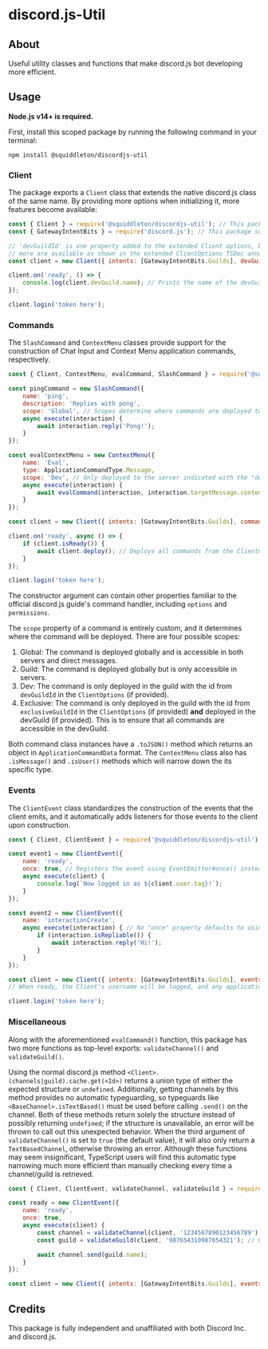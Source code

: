 # discord.js-Util

## About

Useful utility classes and functions that make discord.js bot developing more efficient.

## Usage

**Node.js v14+ is required.**

First, install this scoped package by running the following command in your terminal:

```sh-session
npm install @squiddleton/discordjs-util
```

### Client

The package exports a `Client` class that extends the native discord.js class of the same name. By providing more options when initializing it, more features become available:

```javascript
const { Client } = require('@squiddleton/discordjs-util'); // This package is compiled to CommonJS, so both require() and import syntax are supported
const { GatewayIntentBits } = require('discord.js'); // This package supplements discord.js instead of replacing it

// 'devGuildId' is one property added to the extended Client options, but
// more are available as shown in the extended ClientOptions TSDoc annotations
const client = new Client({ intents: [GatewayIntentBits.Guilds], devGuildId: '1234567890123456789' });

client.on('ready', () => {
    console.log(client.devGuild.name); // Prints the name of the devGuild retrieved from its id
});

client.login('token here');
```

### Commands

The `SlashCommand` and `ContextMenu` classes provide support for the construction of Chat Input and Context Menu application commands, respectively.

```javascript
const { Client, ContextMenu, evalCommand, SlashCommand } = require('@squiddleton/discordjs-util');

const pingCommand = new SlashCommand({
    name: 'ping',
    description: 'Replies with pong',
    scope: 'Global', // Scopes determine where commands are deployed to
    async execute(interaction) {
        await interaction.reply('Pong!');
    }
});

const evalContextMenu = new ContextMenu({
    name: 'Eval',
    type: ApplicationCommandType.Message,
    scope: 'Dev', // Only deployed to the server indicated with the "devGuildId" in the ClientOptions
    async execute(interaction) {
        await evalCommand(interaction, interaction.targetMessage.content, true); // evalCommand() is a function tailored for application commands
    }
});

const client = new Client({ intents: [GatewayIntentBits.Guilds], commands: [pingCommand, evalContextMenu] });

client.on('ready', async () => {
    if (client.isReady()) {
        await client.deploy(); // Deploys all commands from the ClientOptions "commands" array (should only be called when command structures are updated)
    }
});

client.login('token here');
```

The constructor argument can contain other properties familiar to the official discord.js guide's command handler, including `options` and `permissions`.

The `scope` property of a command is entirely custom, and it determines where the command will be deployed. There are four possible scopes:

1. Global: The command is deployed globally and is accessible in both servers and direct messages.
2. Guild: The command is deployed globally but is only accessible in servers.
3. Dev: The command is only deployed in the guild with the id from `devGuildId` in the `ClientOptions` (if provided).
4. Exclusive: The command is only deployed in the guild with the id from `exclusiveGuildId` in the `ClientOptions` (if provided) **and** deployed in the devGuild (if provided). This is to ensure that all commands are accessible in the devGuild.

Both command class instances have a `.toJSON()` method which returns an object in `ApplicationCommandData` format. The `ContextMenu` class also has `.isMessage()` and `.isUser()` methods which will narrow down the its specific type.

### Events

The `ClientEvent` class standardizes the construction of the events that the client emits, and it automatically adds listeners for those events to the client upon construction.

```javascript
const { Client, ClientEvent } = require('@squiddleton/discordjs-util');

const event1 = new ClientEvent({
    name: 'ready',
    once: true, // Registers the event using EventEmitter#once() instead of EventEmitter#on()
    async execute(client) {
        console.log(`Now logged in as ${client.user.tag}!`);
    }
});

const event2 = new ClientEvent({
    name: 'interactionCreate',
    async execute(interaction) { // No "once" property defaults to using #on()
        if (interaction.isRepliable()) {
            await interaction.reply('Hi!');
        }
    }
});

const client = new Client({ intents: [GatewayIntentBits.Guilds], events: [event1, event2] });
// When ready, the Client's username will be logged, and any application command interactions will be met with "Hi!"

client.login('token here');
```

### Miscellaneous

Along with the aforementioned `evalCommand()` function, this package has two more functions as top-level exports: `validateChannel()` and `validateGuild()`.

Using the normal discord.js method `<Client>.(channels|guild).cache.get(<Id>)` returns a union type of either the expected structure or `undefined`. Additionally, getting channels by this method provides no automatic typeguarding, so typeguards like `<BaseChannel>.isTextBased()` must be used before calling `.send()` on the channel. Both of these methods return solely the structure instead of possibly returning `undefined`; if the structure is unavailable, an error will be thrown to call out this unexpected behavior. When the third argument of `validateChannel()` is set to `true` (the default value), it will also only return a `TextBasedChannel`, otherwise throwing an error. Although these functions may seem insignificant, TypeScript users will find this automatic type narrowing much more efficient than manually checking every time a channel/guild is retrieved.

```javascript
const { Client, ClientEvent, validateChannel, validateGuild } = require('@squiddleton/discordjs-util');

const ready = new ClientEvent({
    name: 'ready',
    once: true,
    async execute(client) {
        const channel = validateChannel(client, '1234567890123456789'); // TextBasedChannel instead of Channel|undefined
        const guild = validateGuild(client, '987654310987654321'); // Guild instead of Guild|undefined

        await channel.send(guild.name);
    }
});

const client = new Client({ intents: [GatewayIntentBits.Guilds], events: [ready] });
```

## Credits

This package is fully independent and unaffiliated with both Discord Inc. and discord.js.